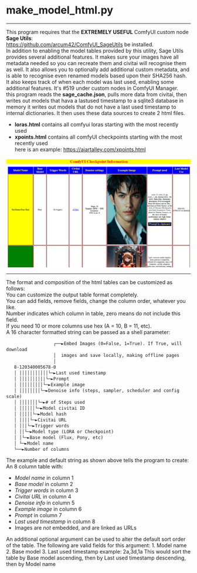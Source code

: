  # make_model_html.py 
 ****
  This program requires that the **EXTREMELY USEFUL** ComfyUI custom node **Sage Utils**:  
 <https://github.com/arcum42/ComfyUI_SageUtils> be installed.  
 In addition to enabling the model tables provided by this utility, Sage Utils provides several additional features. It makes sure your images have all metadata needed so you can recreate them and civitai will recognise them as well. It also allows you to optionally add additional custom metadata, and is able to recognise even renamed models based upon their SHA256 hash. It also keeps track of when each model was last used, enabling some additional features. It's #519 under custom nodes in ComfyUI Manager.   
 this program reads the **sage_cache.json**, pulls more data from civitai, then writes out models that hava a lastused timestamp to a sqlite3 database in memory
 it writes out models that do not have a last used timestamp to internal dictionaries. It then uses these data sources to create 2 html files.
 - **loras.html** contains all comfyui loras starting with the most recently used
 - **xpoints.html** contains all comfyUI checkpoints starting with the most recently used  
 here is an example: <https://aiartalley.com/xpoints.html>  
 
 ![checkpoint report screencap](checkpoints.png)
 ****
 The format and composition of the html tables can be customized as follows:  
 You can customize the output table format completely.  
 You can add fields, remove fields, change the column order, whatever you like.    
 Number indicates which column in table, zero means do not include this field.  
 If you need 10 or more columns use hex (A = 10, B = 11, etc).        
 A 16 character formatted string can be passed as a shell parameter:  

                      ┌──►Embed Images (0=False, 1=True). If True, will download 
                      │  images and save locally, making offline pages
                      │
       8-120340005678-0
       │ │││││││││││└─►Last used timestamp 
	   │ ││││││││││└─►Prompt
	   │ │││││││││└─►Example image
	   │ ││││││││└─►Denoise info (steps, sampler, scheduler and config scale)
	   │ │││││││└─►# of Steps used
	   │ ││││││└─►Model civitai ID
	   │ │││││└─►Model hash
	   │ ││││└─►Civitai URL
	   │ │││└─►Trigger words
	   │ ││└─►Model type (LORA or Checkpoint)
	   │ │└─►Base model (Flux, Pony, etc)
	   │ └─►Model name
	   └──►Number of columns
	
 The example and default string as shown above tells the program to create:  
 An 8 column table with:
 - *Model name* in column 1
 - *Base model* in column 2
 - *Trigger words* in column 3
 - *Civitai URL* in column 4
 - *Denoise info* in column 5
 - *Example image* in column 6
 - *Prompt* in column 7
 - *Last used timestamp* in column 8
 - Images are *not* embedded, and are linked as URLs
 
 An additional optional argument can be used to alter the default sort order of the table.
 The following are valid fields for this argument:
	1. Model name
	2. Base model
	3. Last used timestamp
	example:
	2a,3d,1a
 This would sort the table by Base model ascending, then by Last used timestamp descending, then by Model name